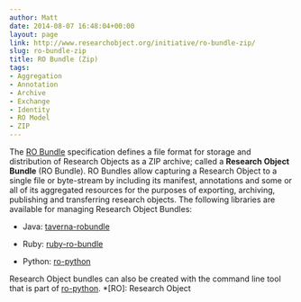 ```yaml
---
author: Matt
date: 2014-08-07 16:48:04+00:00
layout: page
link: http://www.researchobject.org/initiative/ro-bundle-zip/
slug: ro-bundle-zip
title: RO Bundle (Zip)
tags:
- Aggregation
- Annotation
- Archive
- Exchange
- Identity
- RO Model
- ZIP
---
```

The [RO Bundle](https://w3id.org/bundle) specification defines a file format for storage and distribution of Research Objects as a ZIP archive; called a **Research Object Bundle** (RO Bundle). RO Bundles allow capturing a Research Object to a single file or byte-stream by including its manifest, annotations and some or all of its aggregated resources for the purposes of exporting, archiving, publishing and transferring research objects.
The following libraries are available for managing Research Object Bundles:



	
  * Java: [taverna-robundle](https://github.com/apache/incubator-taverna-language/tree/master/taverna-robundle)

	
  * Ruby: [ruby-ro-bundle](https://github.com/myGrid/ruby-ro-bundle)

        
  * Python: [ro-python](https://github.com/researchobject/ro-python)


Research Object bundles can also be created with the command line tool that is part of [ro-python](https://github.com/researchobject/ro-python).
  *[RO]: Research Object

